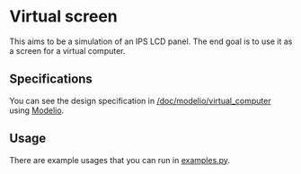 # Virtual screen

This aims to be a simulation of an IPS LCD panel. The end goal is to use it as a screen for a virtual computer.  

## Specifications

You can see the design specification in [/doc/modelio/virtual_computer](/doc/modelio/virtual_computer) 
using [Modelio](https://www.modelio.org/index.htm).  

## Usage

There are example usages that you can run in [examples.py](examples.py).

